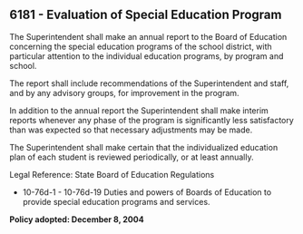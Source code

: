 ## 6181 - Evaluation of Special Education Program

The Superintendent shall make an annual report to the Board of Education concerning the special education programs of the school district, with particular attention to the individual education programs, by program and school.

The report shall include recommendations of the Superintendent and staff, and by any advisory groups, for improvement in the program.

In addition to the annual report the Superintendent shall make interim reports whenever any phase of the program is significantly less satisfactory than was expected so that necessary adjustments may be made.

The Superintendent shall make certain that the individualized education plan of each student is reviewed periodically, or at least annually.

Legal Reference:  State Board of Education Regulations

* 10-76d-1 - 10-76d-19 Duties and powers of Boards of Education to provide special education programs and services.

**Policy adopted:  December 8, 2004**


